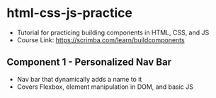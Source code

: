 # html-css-js-practice
- Tutorial for practicing building components in HTML, CSS, and JS
- Course Link: https://scrimba.com/learn/buildcomponents

## Component 1 - Personalized Nav Bar
- Nav bar that dynamically adds a name to it
- Covers Flexbox, element manipulation in DOM, and basic JS